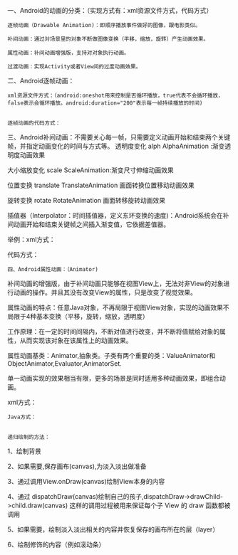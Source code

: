 一、Android的动画的分类：（实现方式有：xml资源文件方式，代码方式）

    逐帧动画（Drawable Animation)：即顺序播放事件做好的图像，跟电影类似。
    
    补间动画：通过对场景里的对象不断做图像变换（平移，缩放，旋转）产生动画效果。
    
    属性动画：补间动画增强版，支持对对象执行动画。
    
    过渡动画：实现Activity或者View间的过度动画效果。

二、Android逐帧动画：

    xml资源文件方式：（android:oneshot用来控制是否循环播放，true代表不会循环播放，false表示会循环播放。android:duration="200"表示每一帧持续播放的时间)


    逐帧动画的代码方式：


三、Android补间动画：不需要关心每一帧，只需要定义动画开始和结束两个关键帧，并指定动画变化的时间与方式等。
透明度变化   alph      AlphaAnimation :渐变透明度动画效果

大小缩放变化    scale   ScaleAnimation:渐变尺寸伸缩动画效果

位置变换      translate   TranslateAnimation   画面转换位置移动动画效果

旋转变换     rotate    RotateAnimation    画面转移旋转动画效果

插值器（Interpolator：时间插值器，定义东环变换的速度)：Android系统会在补间动画开始和结束关键帧之间插入渐变值，它依据差值器。

举例：xml方式：


代码方式：


    四、Android属性动画：（Animator)

补间动画的增强版，由于补间动画只能够在视图View上，无法对非View的对象进行动画的操作。并且其没有改变View的属性，只是改变了视觉效果。

属性动画的特点：任意Java对象，不再局限于视图View对象，实现的动画效果不局限于4种基本变换（平移，旋转，缩放，透明度）

工作原理：在一定的时间间隔内，不断对值进行改变，并不断将值赋给对象的属性，从而实现该对象在该属性上的动画效果。

属性动画基类：Animator,抽象类。子类有两个重要的类：ValueAnimator和ObjectAnimator,Evaluator,AnimatorSet.

单一动画实现的效果相当有限，更多的场景是同时适用多种动画效果，即组合动画。

xml方式：


    Java方式：


    递归绘制的方法：

1、绘制背景 

2、如果需要,保存画布(canvas),为淡入淡出做准备 

3、通过调用View.onDraw(canvas)绘制View本身的内容 

4、通过 dispatchDraw(canvas)绘制自己的孩子,dispatchDraw->drawChild->child.draw(canvas) 这样的调用过程被用来保证每个子 View 的 draw 函数都被调用 

5、如果需要，绘制淡入淡出相关的内容并恢复保存的画布所在的层（layer） 

6、绘制修饰的内容（例如滚动条） 